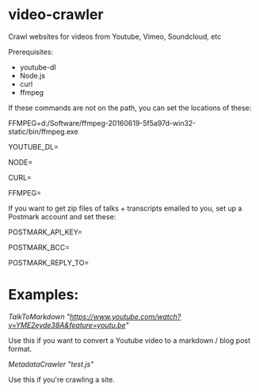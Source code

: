 # video-crawler
Crawl websites for videos from Youtube, Vimeo, Soundcloud, etc

Prerequisites:
- youtube-dl
- Node.js
- curl
- ffmpeg

If these commands are not on the path, you can set the locations of these:

FFMPEG=d:/Software/ffmpeg-20160619-5f5a97d-win32-static/bin/ffmpeg.exe

YOUTUBE_DL=

NODE=

CURL=

FFMPEG=

If you want to get zip files of talks + transcripts emailed to you, set up a Postmark account and set these:

POSTMARK_API_KEY=

POSTMARK_BCC=

POSTMARK_REPLY_TO=

Examples:
========

*TalkToMarkdown "https://www.youtube.com/watch?v=YME2eyde38A&feature=youtu.be"*

Use this if you want to convert a Youtube video to a markdown / blog post format.

*MetadataCrawler "test.js"*

Use this if you're crawling a site.
